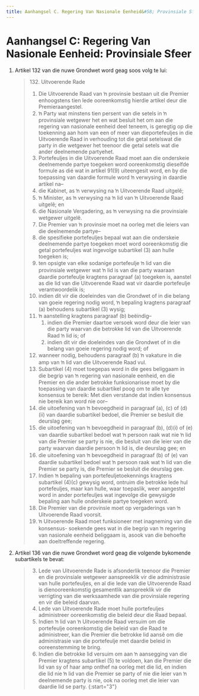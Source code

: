 ```yaml
---
title: Aanhangsel C. Regering Van Nasionale Eenheid&#58; Provinsiale Sfeer
---
```


# Aanhangsel C: Regering Van Nasionale Eenheid: Provinsiale Sfeer

1.	Artikel 132 van die nuwe Grondwet word geag soos volg te lui:

	> 132\. Uitvoerende Rade
	> 
	> 1.	Die Uitvoerende Raad van ŉ provinsie bestaan uit die Premier enhoogstens tien lede ooreenkomstig hierdie artikel deur die Premieraangestel.
	> 2.	ŉ Party wat minstens tien persent van die setels in ŉ provinsiale wetgewer het en wat besluit het om aan die regering van nasionale eenheid deel teneem, is geregtig op die toekenning aan hom van een of meer van dieportefeuljes in die Uitvoerende Raad in verhouding tot die getal setelswat die party in die wetgewer het teenoor die getal setels wat die ander deelnemende partyehet.
	> 3.	Portefeuljes in die Uitvoerende Raad moet aan die onderskeie deelnemende partye toegeken word ooreenkomstig dieselfde formule as dié wat in artikel 91(9) uiteengesit word, en by die toepassing van daardie formule word ŉ verwysing in daardie artikel na–
	>	1.	die Kabinet, as ŉ verwysing na ŉ Uitvoerende Raad uitgelê;
	>	1.	ŉ Minister, as ŉ verwysing na ŉ lid van ŉ Uitvoerende Raad uitgelê; en
	>	1.	die Nasionale Vergadering, as ŉ verwysing na die provinsiale wetgewer uitgelê.
	> 4.	Die Premier van ŉ provinsie moet na oorleg met die leiers van die deelnemende partye–
	>	1.	die spesifieke portefeuljes bepaal wat aan die onderskeie deelnemende partye toegeken moet word ooreenkomstig die getal portefeuljes wat ingevolge subartikel (3) aan hulle toegeken is;
	>	1.	ten opsigte van elke sodanige portefeulje ŉ lid van die provinsiale wetgewer wat ŉ lid is van die party waaraan daardie portefeulje kragtens paragraaf (a) toegeken is, aanstel as die lid van die Uitvoerende Raad wat vir daardie portefeulje verantwoordelik is;
	>	1.	indien dit vir die doeleindes van die Grondwet of in die belang van goeie regering nodig word, ŉ bepaling kragtens paragraaf (a)        behoudens subartikel (3) wysig;
	>	1.	ŉ aanstelling kragtens paragraaf (b) beëindig–
	>		1.	indien die Premier daartoe versoek word deur die leier van die party waarvan die betrokke lid van die Uitvoerende Raad ŉ lid is; of
	>		1.	indien dit vir die doeleindes van die Grondwet of in die belang van goeie regering nodig word; of
	>	1.	wanneer nodig, behoudens paragraaf (b) ŉ vakature in die amp van ŉ lid van die Uitvoerende Raad vul.
	> 5.	Subartikel (4) moet toegepas word in die gees beliggaam in die begrip van ŉ regering van nasionale eenheid, en die Premier en die ander betrokke funksionarisse moet by die toepassing van daardie subartikel poog om te alle tye konsensus te bereik: Met dien verstande dat indien konsensus nie bereik kan word nie oor–
	>	1.	die uitoefening van ŉ bevoegdheid in paragraaf (a), (c) of (d)(ii) van daardie subartikel bedoel, die Premier se besluit die deurslag gee;
	>	1.	die uitoefening van ŉ bevoegdheid in paragraaf (b), (d)(i) of (e)    van daardie subartikel bedoel wat ŉ persoon raak wat nie ŉ lid van die Premier se party is nie, die besluit van die leier van die party waarvan daardie persoon ŉ lid is, die deurslag gee; en
	>	1.	die uitoefening van ŉ bevoegdheid in paragraaf (b) of (e) van daardie subartikel bedoel wat ŉ persoon raak wat ŉ lid van die Premier se party is, die Premier se besluit die deurslag gee.
	> 6.	Indien ŉ bepaling van portefeuljetoekennings kragtens subartikel (4)(c) gewysig word, ontruim die betrokke lede hul portefeuljes, maar kan hulle, waar toepaslik, weer aangestel word in ander portefeuljes wat ingevolge die gewysigde bepaling aan hulle onderskeie partye toegeken word.
	> 7.	Die Premier van die provinsie moet op vergaderings van ŉ Uitvoerende Raad voorsit.
	> 8.	ŉ Uitvoerende Raad moet funksioneer met inagneming van die konsensus- soekende gees wat in die begrip van ŉ regering van nasionale eenheid beliggaam is, asook van die behoefte aan doeltreffende regering.

2.	Artikel 136 van die nuwe Grondwet word geag die volgende bykomende subartikels te bevat:

	> 3.	Lede van Uitvoerende Rade is afsonderlik teenoor die Premier en die provinsiale wetgewer aanspreeklik vir die administrasie van hulle portefeuljes, en al die lede van die Uitvoerende Raad is dienooreenkomstig gesamentlik aanspreeklik vir die verrigting van die werksaamhede van die provinsiale regering en vir die beleid daarvan.
	> 4.	Lede van Uitvoerende Rade moet hulle portefeuljes administreer ooreenkomstig die beleid deur die Raad bepaal.
	> 5.	Indien ŉ lid van ŉ Uitvoerende Raad versuim om die portefeulje ooreenkomstig die beleid van die Raad te administreer, kan die Premier die betrokke lid aansê om die administrasie van die portefeulje met daardie beleid in ooreenstemming te bring.
	> 6.	Indien die betrokke lid versuim om aan ŉ aansegging van die Premier kragtens subartikel (5) te voldoen, kan die Premier die lid van sy of haar amp onthef na oorleg met die lid, en indien die lid nie ŉ    lid van die Premier se party of nie die leier van ŉ deelnemende party is nie, ook na oorleg met die leier van daardie lid se party.
	> {:start="3"}